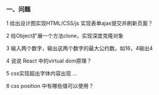 ### 一、问题

1 给出设计图实现HTML/CSS/js 实现表单ajax提交并刷新页面？

2 给Object扩展一个方法clone，实现深度克隆对象

3 输入两个数字，输出这两个数字的最大公约数。如16，4输出4

4 说说 React 中的virtual dom原理？

5 css实现超出字体内容出现 ...

6 css position 中有哪些值可以使用？